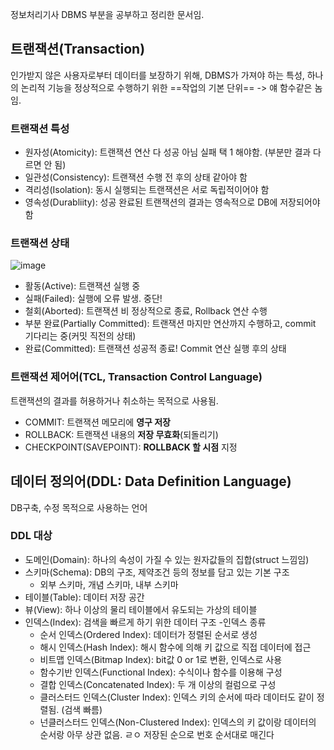 정보처리기사 DBMS 부분을 공부하고 정리한 문서임.

## 트랜잭션(Transaction)
인가받지 않은 사용자로부터 데이터를 보장하기 위해, DBMS가 가져야 하는 특성, 하나의 논리적 기능을 정상적으로 수행하기 위한 ==작업의 기본 단위==
-> 얘 함수같은 놈임.

### 트랜잭션 특성
- 원자성(Atomicity): 트랜잭션 연산 다 성공 아님 실패 택 1 해야함. (부분만 결과 다르면 안 됨)
- 일관성(Consistency): 트랜잭션 수행 전 후의 상태 같아야 함
- 격리성(Isolation): 동시 실행되는 트랜잭션은 서로 독립적이어야 함
- 영속성(Durabliity): 성공 완료된 트랜잭션의 결과는 영속적으로 DB에 저장되어야 함


### 트랜잭션 상태

![image](https://github.com/Raymondgwangryeol/Raymondgwangryeol/assets/32587541/b0b72adf-3880-49ec-9754-a2cb9a8cf0ef)

- 활동(Active): 트랜잭션 실행 중
- 실패(Failed): 실행에 오류 발생. 중단!
- 철회(Aborted): 트랜잭션 비 정상적으로 종료, Rollback 연산 수행
- 부분 완료(Partially Committed): 트랜잭션 마지만 연산까지 수행하고, commit 기다리는 중(커밋 직전의 상태)
- 완료(Committed): 트랜잭션 성공적 종료! Commit 연산 실행 후의 상태

### 트랜잭션 제어어(TCL, Transaction Control Language)
트랜잭션의 결과를 허용하거나 취소하는 목적으로 사용됨.

- COMMIT: 트랜잭션 메모리에 **영구 저장**
- ROLLBACK: 트랜잭션 내용의 **저장 무효화**(되돌리기)
- CHECKPOINT(SAVEPOINT): **ROLLBACK 할 시점** 지정


## 데이터 정의어(DDL: Data Definition Language)
DB구축, 수정 목적으로 사용하는 언어

### DDL 대상
- 도메인(Domain): 하나의 속성이 가질 수 있는 원자값들의 집합(struct 느낌임)
- 스키마(Schema): DB의 구조, 제약조건 등의 정보를 담고 있는 기본 구조
    - 외부 스키마, 개념 스키마, 내부 스키마
- 테이블(Table): 데이터 저장 공간
- 뷰(View): 하나 이상의 물리 테이블에서 유도되는 가상의 테이블
- 인덱스(Index): 검색을 빠르게 하기 위한 데이터 구조
  -인덱스 종류
    - 순서 인덱스(Ordered Index): 데이터가 정렬된 순서로 생성
    - 해시 인덱스(Hash Index): 해시 함수에 의해 키 값으로 직접 데이터에 접근
    - 비트맵 인덱스(Bitmap Index): bit값 0 or 1로 변환, 인덱스로 사용
    - 함수기반 인덱스(Functional Index): 수식이나 함수를 이용해 구성
    - 결합 인덱스(Concatenated Index): 두 개 이상의 컬럼으로 구성
    - 클러스터드 인덱스(Cluster Index): 인덱스 키의 순서에 따라 데이터도 같이 정렬됨. (검색 빠름)
    - 넌클러스터드 인덱스(Non-Clustered Index): 인덱스의 키 값이랑 데이터의 순서랑 아무 상관 없음. ㄹㅇ 저장된 순으로 번호 순서대로 매긴다

  
